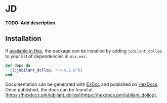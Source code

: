 # JD

**TODO: Add description**

## Installation

If [available in Hex](https://hex.pm/docs/publish), the package can be installed
by adding `jubilant_dollop` to your list of dependencies in `mix.exs`:

```elixir
def deps do
  [{:jubilant_dollop, "~> 0.1.0"}]
end
```

Documentation can be generated with [ExDoc](https://github.com/elixir-lang/ex_doc)
and published on [HexDocs](https://hexdocs.pm). Once published, the docs can
be found at [https://hexdocs.pm/jubilant_dollop](https://hexdocs.pm/jubilant_dollop).

